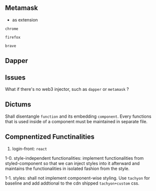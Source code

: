 ## Metamask
- as extension

`chrome`

`firefox`

`brave`

## Dapper

## Issues 

What if there's no web3 injector, such as `dapper` or `metamask` ?


## Dictums
Shall disentangle `function` and its embedding `component`. Every functions that is used inside of a component must be maintained in separate file. 

## Compnentized Functinalities

1. login-front: `react`

1-0. style-independent functionalities: implement functionalities from styled-component so that we can inject styles into it afterward and maintains the functionalities in isolated fashion from the style.

1-1. styles: shall not implement component-wise styling. Use `tachyon` for baseline and add addtional to the cdn shipped `tachyon+custom` css.

